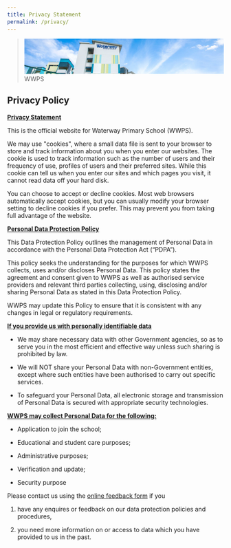 ```yaml
---
title: Privacy Statement
permalink: /privacy/
---
```

>![](/images/about-us_02.jpg)
>WWPS


## Privacy Policy


  

**<u>Privacy Statement</u>**

This is the official website for Waterway Primary School (WWPS).

  

We may use "cookies", where a small data file is sent to your browser to store and track information about you when you enter our websites. The cookie is used to track information such as the number of users and their frequency of use, profiles of users and their preferred sites. While this cookie can tell us when you enter our sites and which pages you visit, it cannot read data off your hard disk.

  

You can choose to accept or decline cookies. Most web browsers automatically accept cookies, but you can usually modify your browser setting to decline cookies if you prefer. This may prevent you from taking full advantage of the website.

  

**<u>Personal Data Protection Policy</u>**

This Data Protection Policy outlines the management of Personal Data in accordance with the Personal Data Protection Act (“PDPA”).

This policy seeks the understanding for the purposes for which WWPS collects, uses and/or discloses Personal Data. This policy states the agreement and consent given to WWPS as well as authorised service providers and relevant third parties collecting, using, disclosing and/or sharing Personal Data as stated in this Data Protection Policy.

  

WWPS may update this Policy to ensure that it is consistent with any changes in legal or regulatory requirements.

  



**<u>If you provide us with personally identifiable data</u>**


*   We may share necessary data with other Government agencies, so as to serve you in the most efficient and effective way unless such sharing is prohibited by law.  
    
*   We will NOT share your Personal Data with non-Government entities, except where such entities have been authorised to carry out specific services.  
    
*   To safeguard your Personal Data, all electronic storage and transmission of Personal Data is secured with appropriate security technologies.

  



**<u>WWPS may collect Personal Data for the following:</u>**



*   Application to join the school;  
    
*   Educational and student care purposes;  
    
*   Administrative purposes;  
    
*   Verification and update;  
    
*   Security purpose  
    

  

Please contact us using the [online feedback form](https://forms.cwp.gov.sg/waterwaypri/Form77L49) if you

1.  have any enquires or feedback on our data protection policies and procedures,  
    
2.  you need more information on or access to data which you have provided to us in the past.